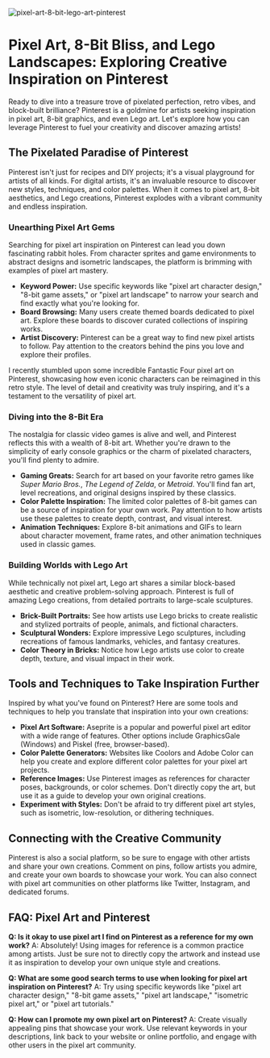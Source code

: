 ![pixel-art-8-bit-lego-art-pinterest](https://images.pexels.com/photos/9849312/pexels-photo-9849312.jpeg?auto=compress&cs=tinysrgb&fit=crop&h=627&w=1200)

# Pixel Art, 8-Bit Bliss, and Lego Landscapes: Exploring Creative Inspiration on Pinterest

Ready to dive into a treasure trove of pixelated perfection, retro vibes, and block-built brilliance? Pinterest is a goldmine for artists seeking inspiration in pixel art, 8-bit graphics, and even Lego art. Let's explore how you can leverage Pinterest to fuel your creativity and discover amazing artists!

## The Pixelated Paradise of Pinterest

Pinterest isn't just for recipes and DIY projects; it's a visual playground for artists of all kinds. For digital artists, it's an invaluable resource to discover new styles, techniques, and color palettes. When it comes to pixel art, 8-bit aesthetics, and Lego creations, Pinterest explodes with a vibrant community and endless inspiration.

### Unearthing Pixel Art Gems

Searching for pixel art inspiration on Pinterest can lead you down fascinating rabbit holes. From character sprites and game environments to abstract designs and isometric landscapes, the platform is brimming with examples of pixel art mastery. 

*   **Keyword Power:** Use specific keywords like "pixel art character design," "8-bit game assets," or "pixel art landscape" to narrow your search and find exactly what you're looking for.
*   **Board Browsing:** Many users create themed boards dedicated to pixel art. Explore these boards to discover curated collections of inspiring works.
*   **Artist Discovery:** Pinterest can be a great way to find new pixel artists to follow. Pay attention to the creators behind the pins you love and explore their profiles.

I recently stumbled upon some incredible Fantastic Four pixel art on Pinterest, showcasing how even iconic characters can be reimagined in this retro style. The level of detail and creativity was truly inspiring, and it's a testament to the versatility of pixel art.

### Diving into the 8-Bit Era

The nostalgia for classic video games is alive and well, and Pinterest reflects this with a wealth of 8-bit art. Whether you're drawn to the simplicity of early console graphics or the charm of pixelated characters, you'll find plenty to admire.

*   **Gaming Greats:** Search for art based on your favorite retro games like *Super Mario Bros.*, *The Legend of Zelda*, or *Metroid*. You'll find fan art, level recreations, and original designs inspired by these classics.
*   **Color Palette Inspiration:** The limited color palettes of 8-bit games can be a source of inspiration for your own work. Pay attention to how artists use these palettes to create depth, contrast, and visual interest.
*   **Animation Techniques:** Explore 8-bit animations and GIFs to learn about character movement, frame rates, and other animation techniques used in classic games.

### Building Worlds with Lego Art

While technically not pixel art, Lego art shares a similar block-based aesthetic and creative problem-solving approach. Pinterest is full of amazing Lego creations, from detailed portraits to large-scale sculptures.

*   **Brick-Built Portraits:** See how artists use Lego bricks to create realistic and stylized portraits of people, animals, and fictional characters.
*   **Sculptural Wonders:** Explore impressive Lego sculptures, including recreations of famous landmarks, vehicles, and fantasy creatures.
*   **Color Theory in Bricks:** Notice how Lego artists use color to create depth, texture, and visual impact in their work.

## Tools and Techniques to Take Inspiration Further

Inspired by what you've found on Pinterest? Here are some tools and techniques to help you translate that inspiration into your own creations:

*   **Pixel Art Software:** Aseprite is a popular and powerful pixel art editor with a wide range of features. Other options include GraphicsGale (Windows) and Piskel (free, browser-based).
*   **Color Palette Generators:** Websites like Coolors and Adobe Color can help you create and explore different color palettes for your pixel art projects.
*   **Reference Images:** Use Pinterest images as references for character poses, backgrounds, or color schemes. Don't directly copy the art, but use it as a guide to develop your own original creations.
*   **Experiment with Styles:** Don't be afraid to try different pixel art styles, such as isometric, low-resolution, or dithering techniques.

## Connecting with the Creative Community

Pinterest is also a social platform, so be sure to engage with other artists and share your own creations. Comment on pins, follow artists you admire, and create your own boards to showcase your work. You can also connect with pixel art communities on other platforms like Twitter, Instagram, and dedicated forums.

## FAQ: Pixel Art and Pinterest

**Q: Is it okay to use pixel art I find on Pinterest as a reference for my own work?**
A: Absolutely! Using images for reference is a common practice among artists. Just be sure not to directly copy the artwork and instead use it as inspiration to develop your own unique style and creations.

**Q: What are some good search terms to use when looking for pixel art inspiration on Pinterest?**
A: Try using specific keywords like "pixel art character design," "8-bit game assets," "pixel art landscape," "isometric pixel art," or "pixel art tutorials."

**Q: How can I promote my own pixel art on Pinterest?**
A: Create visually appealing pins that showcase your work. Use relevant keywords in your descriptions, link back to your website or online portfolio, and engage with other users in the pixel art community.
